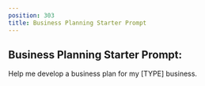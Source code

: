 ```yaml
---
position: 303
title: Business Planning Starter Prompt
---
```


## Business Planning Starter Prompt:

Help me develop a business plan for my [TYPE] business.
